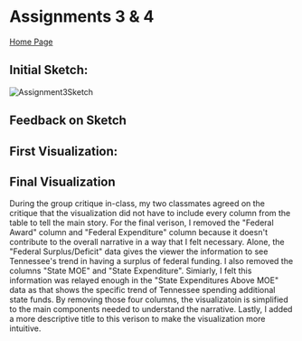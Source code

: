 # Assignments 3 & 4
[Home Page]( https://cblue19.github.io/Casaus-Portfolio/)

## Initial Sketch:
![Assignment3Sketch](https://user-images.githubusercontent.com/112444509/191402900-ad54eb28-6b53-451e-981d-580016ffa840.jpg)

## Feedback on Sketch

## First Visualization:
<div class="flourish-embed flourish-chart" data-src="visualisation/11229842"><script src="https://public.flourish.studio/resources/embed.js"></script></div>

## Final Visualization
During the group critique in-class, my two classmates agreed on the critique that the visualization did not have to include every column from the table to tell the main story. For the final verison, I removed the "Federal Award" column and "Federal Expenditure" column because it doesn't contribute to the overall narrative in a way that I felt necessary. Alone, the "Federal Surplus/Deficit" data gives the viewer the information to see Tennessee's trend in having a surplus of federal funding. I also removed the columns "State MOE" and "State Expenditure". Simiarly, I felt this information was relayed enough in the "State Expenditures Above MOE" data as that shows the specific trend of Tennessee spending additional state funds. By removing those four columns, the visualizatoin is simplified to the main components needed to understand the narrative. 
Lastly, I added a more descriptive title to this verison to make the visualization more intuitive. 
<div class="flourish-embed flourish-chart" data-src="visualisation/11239784"><script src="https://public.flourish.studio/resources/embed.js"></script></div>
